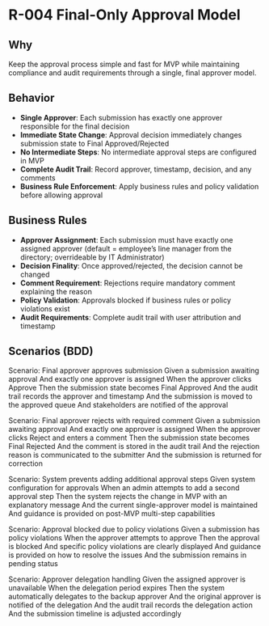 # R-004 Final-Only Approval Model

## Why
Keep the approval process simple and fast for MVP while maintaining compliance and audit requirements through a single, final approver model.

## Behavior
- **Single Approver**: Each submission has exactly one approver responsible for the final decision
- **Immediate State Change**: Approval decision immediately changes submission state to Final Approved/Rejected
- **No Intermediate Steps**: No intermediate approval steps are configured in MVP
- **Complete Audit Trail**: Record approver, timestamp, decision, and any comments
- **Business Rule Enforcement**: Apply business rules and policy validation before allowing approval

## Business Rules
 - **Approver Assignment**: Each submission must have exactly one assigned approver (default = employee’s line manager from the directory; overrideable by IT Administrator)
- **Decision Finality**: Once approved/rejected, the decision cannot be changed
- **Comment Requirement**: Rejections require mandatory comment explaining the reason
- **Policy Validation**: Approvals blocked if business rules or policy violations exist
- **Audit Requirements**: Complete audit trail with user attribution and timestamp

## Scenarios (BDD)
Scenario: Final approver approves submission
Given a submission awaiting approval
And exactly one approver is assigned
When the approver clicks Approve
Then the submission state becomes Final Approved
And the audit trail records the approver and timestamp
And the submission is moved to the approved queue
And stakeholders are notified of the approval

Scenario: Final approver rejects with required comment
Given a submission awaiting approval
And exactly one approver is assigned
When the approver clicks Reject and enters a comment
Then the submission state becomes Final Rejected
And the comment is stored in the audit trail
And the rejection reason is communicated to the submitter
And the submission is returned for correction

Scenario: System prevents adding additional approval steps
Given system configuration for approvals
When an admin attempts to add a second approval step
Then the system rejects the change in MVP with an explanatory message
And the current single-approver model is maintained
And guidance is provided on post-MVP multi-step capabilities

Scenario: Approval blocked due to policy violations
Given a submission has policy violations
When the approver attempts to approve
Then the approval is blocked
And specific policy violations are clearly displayed
And guidance is provided on how to resolve the issues
And the submission remains in pending status

Scenario: Approver delegation handling
Given the assigned approver is unavailable
When the delegation period expires
Then the system automatically delegates to the backup approver
And the original approver is notified of the delegation
And the audit trail records the delegation action
And the submission timeline is adjusted accordingly

